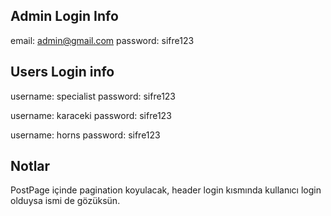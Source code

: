 ## Admin Login Info
email: admin@gmail.com
password: sifre123

## Users Login info
username: specialist
password: sifre123

username: karaceki
password: sifre123

username: horns
password: sifre123

## Notlar
PostPage içinde pagination koyulacak, header login kısmında kullanıcı login olduysa ismi de gözüksün.